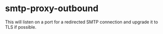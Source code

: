 # smtp-proxy-outbound
This will listen on a port for a redirected SMTP connection and upgrade it to TLS if possible.

